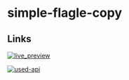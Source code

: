 
# simple-flagle-copy




##  Links
[![live_preview](https://img.shields.io/badge/live-preview-%23F8F6F0
)]((https://adam1ak.github.io/simple-flagle-copy/))

[![used-api](https://img.shields.io/badge/usedApi-%23524F81
)](https://restcountries.com/)
